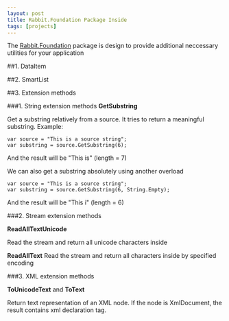 ```yaml
---
layout: post
title: Rabbit.Foundation Package Inside
tags: [projects]
---
```


The [Rabbit.Foundation][1] package is design to provide additional neccessary utilities for your application

##1. DataItem

##2. SmartList

##3. Extension methods

###1. String extension methods
**GetSubstring**

Get a substring relatively from a source. It tries to return a meaningful substring. Example:

```
var source = "This is a source string";
var substring = source.GetSubstring(6);
```

And the result will be "This is" (length = 7)

We can also get a substring absolutely using another overload

```
var source = "This is a source string";
var substring = source.GetSubstring(6, String.Empty);
```
And the result will be "This i" (length = 6)

###2. Stream extension methods

**ReadAllTextUnicode**

Read the stream and return all unicode characters inside

**ReadAllText**
Read the stream and return all characters inside by specified encoding

###3. XML extension methods

**ToUnicodeText** and **ToText**

Return text representation of an XML node. If the node is XmlDocument, the result contains xml declaration tag.

[1]: https://www.nuget.org/packages/Rabbit.Foundation/
